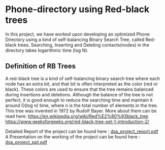# Phone-directory using Red-black trees
In this project, we have worked upon developing an optimized Phone Directory using a kind of self-balancing Binary Search Tree, called Red-black trees. Searching, Inserting and Deleting contacts(nodes) in the directory takes logarithmic time (log N).

## Definition of RB Trees
A red-black tree is a kind of self-balancing binary search tree where each node has an extra bit, and that bit is often interpreted as the color (red or black). These colors are used to ensure that the tree remains balanced during insertions and deletions. Although the balance of the tree is not perfect, it is good enough to reduce the searching time and maintain it around O(log n) time, where n is the total number of elements in the tree. This tree was invented in 1972 by Rudolf Bayer.
More about them can be read here: 
https://en.wikipedia.org/wiki/Red%E2%80%93black_tree \
https://www.geeksforgeeks.org/red-black-tree-set-1-introduction-2/


Detailed Report of the project can be found here : [dsa_project_report.pdf](https://github.com/ShadyPsychonaut/phone-directory-using-redblack-trees/files/9577314/dsa_project_report.pdf)\
A Presentation on the working of the project can be found here : [dsa_project_ppt.pdf](https://github.com/ShadyPsychonaut/phone-directory-using-redblack-trees/files/9577322/dsa_project_ppt.pdf)
